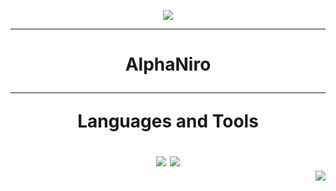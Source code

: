 <p align="center">
     <img src="https://readme-typing-svg.herokuapp.com?font=Fira+Code&weight=700&size=28&letterSpacing=big&duration=3000&pause=500&color=0ED7F3&background=FF541900&center=true&vCenter=true&width=500&height=70&lines=Welcome+To+Planet+Earth!;Nice+To+Meet+You."/>
     </p>

<hr/>

<h1 align="center">AlphaNiro

<hr/>

<p align="center">Languages and Tools<p>
<div align="center">
    <img src="https://skillicons.dev/icons?i=vscode,github,java,html" />
    <img src="https://skillicons.dev/icons?i=python,javascript" /><br>    

<!-- 
</div> - Container, die andere HTML-Elemente gruppieren können. Das </div>-Tag markiert das Ende dieses Containers.
<br/> - Wird verwendet, um den Text oder Inhalt direkt in die nächste Zeile zu bringen. Es ist ein selbstschließendes Tag, daher benötigt es kein schließendes </br>.
</h1> - Wird verwendet, um das Ende einer Hauptüberschrift (<h1>) zu kennzeichnen. <h1> ist die größte Überschrift und wird häufig für den Titel oder Hauptkopf einer Seite verwendet.
<p> - Wird verwendet, um Text in Absätzen darzustellen. Es sollte normalerweise mit </p> geschlossen werden. In deinem Fall gibt es keine Inhalte zwischen <p> und dem schließenden Tag, was bedeutungslos ist.
<hr/> - Wird verwendet, um Inhalte visuell zu trennen. Es ist auch ein selbstschließendes Tag und benötigt kein schließendes </hr>.
<html> </html>, <head> </head>, <title>, <body>
-->

<img align="right" src="https://visitor-badge.laobi.icu/badge?page_id=A2N1.A2N1" />

